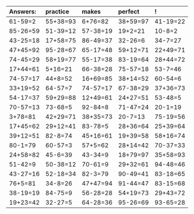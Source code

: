| Answers: | practice | makes | perfect | ! |
| :--- | :--- | :--- | :--- | :--- |
| 61-59=2 | 55+38=93 | 6+76=82 | 38+59=97 | 41-19=22 | 
| 85-26=59 | 51-39=12 | 57-38=19 | 19+2=21 | 10-8=2 | 
| 43-25=18 | 17+58=75 | 86-49=37 | 32-26=6 | 34-7=27 | 
| 47+45=92 | 95-28=67 | 65-17=48 | 59+12=71 | 22+49=71 | 
| 74-45=29 | 58+19=77 | 55-17=38 | 83-19=64 | 28+44=72 | 
| 17+44=61 | 5+16=21 | 66-38=28 | 75-57=18 | 53-7=46 | 
| 74-57=17 | 44+8=52 | 16+69=85 | 38+14=52 | 60-54=6 | 
| 33+19=52 | 64-57=7 | 74-57=17 | 67-38=29 | 37+36=73 | 
| 54-17=37 | 59+29=88 | 12+49=61 | 24+27=51 | 53-48=5 | 
| 70-57=13 | 73-68=5 | 92-84=8 | 71-47=24 | 20-1=19 | 
| 3+78=81 | 42+29=71 | 38+35=73 | 20-7=13 | 75-19=56 | 
| 17+45=62 | 29+12=41 | 83-78=5 | 28+36=64 | 25+39=64 | 
| 39+12=51 | 82-8=74 | 45+16=61 | 19+39=58 | 58+16=74 | 
| 80-1=79 | 60-57=3 | 57+5=62 | 28+14=42 | 70-37=33 | 
| 24+58=82 | 45-6=39 | 43-34=9 | 18+79=97 | 35+58=93 | 
| 51-42=9 | 50-38=12 | 70-61=9 | 29+32=61 | 94-48=46 | 
| 43-27=16 | 52-18=34 | 82-3=79 | 90-49=41 | 83-18=65 | 
| 76+5=81 | 34-8=26 | 47+47=94 | 91-44=47 | 83-15=68 | 
| 38-19=19 | 84-75=9 | 56-28=28 | 54+19=73 | 29+43=72 | 
| 19+23=42 | 32-27=5 | 64-28=36 | 95-26=69 | 93-65=28 | 
